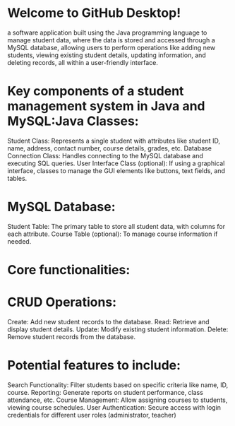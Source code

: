 # Welcome to GitHub Desktop!

a software application built using the Java programming language to manage student data, where the data is stored and accessed through a MySQL database, allowing users to perform operations like adding new students, viewing existing student details, updating information, and deleting records, all within a user-friendly interface. 
# Key components of a student management system in Java and MySQL:Java Classes:
Student Class: Represents a single student with attributes like student ID, name, address, contact number, course details, grades, etc. 
Database Connection Class: Handles connecting to the MySQL database and executing SQL queries. 
User Interface Class (optional): If using a graphical interface, classes to manage the GUI elements like buttons, text fields, and tables. 
# MySQL Database:
Student Table: The primary table to store all student data, with columns for each attribute. 
Course Table (optional): To manage course information if needed. 
# Core functionalities:
# CRUD Operations:
Create: 
Add new student records to the database.
Read: 
Retrieve and display student details.
Update:
Modify existing student information.
Delete: 
Remove student records from the database. 
# Potential features to include:
Search Functionality: Filter students based on specific criteria like name, ID, course. 
Reporting: Generate reports on student performance, class attendance, etc. 
Course Management: Allow assigning courses to students, viewing course schedules. 
User Authentication: Secure access with login credentials for different user roles (administrator, teacher)
